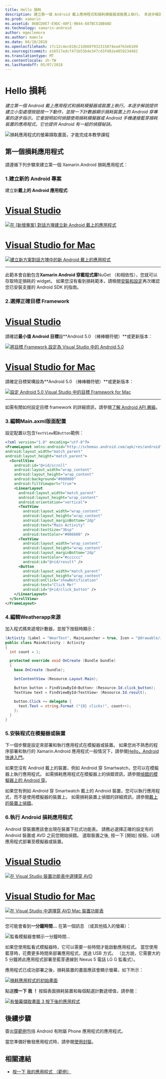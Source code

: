 ```yaml
---
title: Hello 損耗
description: 建立第一個 Android 戴上應用程式和損耗模擬器或裝置上執行。 本逐步解說提供建立小型處理按鈕按一下動作，並按一下計數器顯示損耗裝置上的 Android 穿專案的逐步指示。 它會說明如何偵錯使用損耗模擬器或 Android 手機連接藍芽損耗裝置的應用程式。 它也提供 Android 有一組的偵錯秘訣。
ms.prod: xamarin
ms.assetid: 86BCD0E7-E9DC-40F1-9B44-887BC51BB48D
ms.technology: xamarin-android
author: mgmclemore
ms.author: mamcle
ms.date: 04/10/2018
ms.openlocfilehash: 17c12c4ec818c21d6697932315874ea4f63e6109
ms.sourcegitcommit: e16517edcf471b53b4e347cd3fd82e485923d482
ms.translationtype: MT
ms.contentlocale: zh-TW
ms.lasthandoff: 05/07/2018
---
```

# <a name="hello-wear"></a>Hello 損耗

_建立第一個 Android 戴上應用程式和損耗模擬器或裝置上執行。本逐步解說提供建立小型處理按鈕按一下動作，並按一下計數器顯示損耗裝置上的 Android 穿專案的逐步指示。它會說明如何偵錯使用損耗模擬器或 Android 手機連接藍芽損耗裝置的應用程式。它也提供 Android 有一組的偵錯秘訣。_

![損耗應用程式的螢幕擷取畫面，才能完成本教學課程](hello-wear-images/example.png)

## <a name="your-first-wear-app"></a>第一個損耗應用程式

請遵循下列步驟來建立第一個 Xamarin.Android 損耗應用程式：

### <a name="1-create-a-new-android-project"></a>1.建立新的 Android 專案

建立新**戴上的 Android 應用程式**:

# <a name="visual-studiotabvswin"></a>[Visual Studio](#tab/vswin)

[![在 [新增專案] 對話方塊建立新 Android 戴上的應用程式](hello-wear-images/vs/new-solution-sml.w157.png)](hello-wear-images/vs/new-solution.w157.png#lightbox)

# <a name="visual-studio-for-mactabvsmac"></a>[Visual Studio for Mac](#tab/vsmac)

[![建立新方案對話方塊中的新 Android 戴上的應用程式](hello-wear-images/xs/new-solution-sml.png)](hello-wear-images/xs/new-solution.png#lightbox)

-----


此範本會自動包含**Xamarin Android 穿戴程式庫**NuGet （和相依性），您就可以存取特定損耗的 widget。 如果您沒有看到損耗範本，請檢閱[安裝和設定](~/android/wear/get-started/installation.md)再次確認您已安裝支援的 Android SDK 的指南。 

### <a name="2-choose-the-correct-target-framework"></a>2.選擇正確**目標 Framework**

# <a name="visual-studiotabvswin"></a>[Visual Studio](#tab/vswin)

請確認**最小值 Android 目標**設**Android 5.0 （棒棒糖符號）**或更新版本： 

[![將目標 Framework 設定為 Visual Studio 中的 Android 5.0](hello-wear-images/vs/target-framework-sml.png)](hello-wear-images/vs/target-framework.png#lightbox)

# <a name="visual-studio-for-mactabvsmac"></a>[Visual Studio for Mac](#tab/vsmac)

請確定目標架構設為**Android 5.0 （棒棒糖符號）**或更新版本：

[![設定 Android 5.0 Visual Studio 中的目標 Framework for Mac](hello-wear-images/xs/target-framework-sml.png)](hello-wear-images/xs/target-framework.png#lightbox)

-----

如需有關如何設定目標 framework 的詳細資訊，請參閱[了解 Android API 層級](~/android/app-fundamentals/android-api-levels.md)。


### <a name="3-edit-the-mainaxml-layout"></a>3.編輯**Main.axml**版面配置

設定配置以包含`TextView`和`Button`範例： 

```xml
<?xml version="1.0" encoding="utf-8"?>
<FrameLayout xmlns:android="http://schemas.android.com/apk/res/android"
android:layout_width="match_parent"
android:layout_height="match_parent">
  <ScrollView
    android:id="@+id/scroll"
    android:layout_width="wrap_content"
    android:layout_height="wrap_content"
    android:background="#000000"
    android:fillViewport="true">
    <LinearLayout
      android:layout_width="match_parent"
      android:layout_height="wrap_content"
      android:orientation="vertical">
      <TextView
        android:layout_width="wrap_content"
        android:layout_height="wrap_content"
        android:layout_marginBottom="2dp"
        android:text="Main Activity"
        android:textSize="36sp"
        android:textColor="#006600" />
      <TextView
        android:layout_width="wrap_content"
        android:layout_height="wrap_content"
        android:layout_marginBottom="2dp"
        android:textColor="#cccccc"
        android:id="@+id/result" />
      <Button
        android:layout_width="match_parent"
        android:layout_height="wrap_content"
        android:onClick="showNotification"
        android:text="Click Me!"
        android:id="@+id/click_button" />
    </LinearLayout>
  </ScrollView>
</FrameLayout>
```

### <a name="4-edit-the-mainactivitycs-source"></a>4.編輯**Weatherapp**來源

加入程式碼來遞增計數器，並按下按鈕時顯示： 

```csharp
[Activity (Label = "WearTest", MainLauncher = true, Icon = "@drawable/icon")]
public class MainActivity : Activity
{
  int count = 1;

  protected override void OnCreate (Bundle bundle)
  {
    base.OnCreate (bundle);

    SetContentView (Resource.Layout.Main);

    Button button = FindViewById<Button> (Resource.Id.click_button);
    TextView text = FindViewById<TextView> (Resource.Id.result);

    button.Click += delegate {
      text.Text = string.Format ("{0} clicks!", count++);
    };
  }
}
```

### <a name="5-setup-an-emulator-or-device"></a>5.安裝程式在模擬器或裝置

下一個步驟是設定來部署和執行應用程式在模擬器或裝置。 如果您尚不熟悉的程序部署和執行的 Xamarin.Android 應用程式一般情況下，請參閱[Hello，Android 快速入門](~/android/get-started/hello-android/hello-android-quickstart.md)。

如果您沒有 Android 戴上的裝置，例如 Android 穿 Smartwatch，您可以在模擬器上執行應用程式。 如需損耗應用程式在模擬器上的偵錯資訊，請參閱[偵錯的模擬器上的 Android 穿](~/android/wear/deploy-test/debug-on-emulator.md)。

如果您有例如 Android 穿 Smartwatch 戴上的 Android 裝置，您可以執行應用程式，而不是使用模擬器的裝置上。 如需損耗裝置上偵錯的詳細資訊，請參閱[戴上的裝置上偵錯](~/android/wear/deploy-test/debug-on-device.md)。


### <a name="6-run-the-android-wear-app"></a>6.執行 Android 損耗應用程式

Android 穿裝置應該會出現在裝置下拉式功能表。 請務必選擇正確的設定有的 Android 裝置或 AVD 之前您開始偵錯。 選取裝置之後, 按一下 [開始] 按鈕，以將應用程式部署至模擬器或裝置。

# <a name="visual-studiotabvswin"></a>[Visual Studio](#tab/vswin)

[![在 Visual Studio 裝置功能表中選擇穿 AVD](hello-wear-images/vs/choose-wear-sim.png)](hello-wear-images/vs/choose-wear-sim.png#lightbox)

# <a name="visual-studio-for-mactabvsmac"></a>[Visual Studio for Mac](#tab/vsmac)

[![在 Visual Studio 中選擇穿 AVD Mac 裝置功能表](hello-wear-images/xs/choose-wear-sim.png)](hello-wear-images/xs/choose-wear-sim.png#lightbox)

-----

您可能會看到**一分鐘時間...** 在第一個訊息 （或其他插入的螢幕）： 

![監看模擬器會顯示一分鐘時間...](hello-wear-images/please-wait.png)

如果您使用監看式模擬器時，它可以需要一些時間才能啟動應用程式。 當您使用藍芽時，花費更多時間來部署應用程式，透過 USB 方式。 （比方說，它需要大約 5 分鐘將此應用程式部署至藍芽連線到 Nexus 5 電話 LG G 監看式）。

應用程式已成功部署之後，損耗裝置的畫面應該會顯示螢幕，如下所示：

[![損耗應用程式的初始畫面](hello-wear-images/mainactivity-screen.png)](hello-wear-images/mainactivity-screen.png#lightbox)

點選**按一下 我 ！** 按鈕表面損耗裝置和每個點選計數遞增值，請參閱：

[![有螢幕擷取畫面 3 按下後的應用程式](hello-wear-images/mainactivity-counts.png)](hello-wear-images/mainactivity-counts.png#lightbox)


## <a name="next-steps"></a>後續步驟

簽出[穿範例](https://developer.xamarin.com/samples/android/Android%20Wear/)包括 Android 有附屬 Phone 應用程式的應用程式。

當您準備好散發應用程式時，請參閱[使用封裝](~/android/wear/deploy-test/packaging.md)。


## <a name="related-links"></a>相關連結

- [按一下 我的應用程式 （範例）](https://developer.xamarin.com/samples/monodroid/wear/WearTest/)
